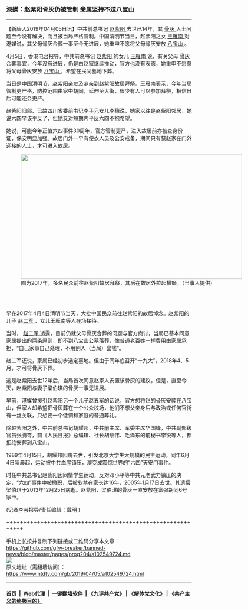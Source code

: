 ### 港媒：赵紫阳骨灰仍被管制 亲属坚持不送八宝山
------------------------

<div class="post_content" itemprop="articleBody">
 <p>
  【新唐人2019年04月05日讯】中共前总书记
  <a href="https://www.ntdtv.com/gb/赵紫阳.htm">
   赵紫阳
  </a>
  去世已14年，其
  <a href="https://www.ntdtv.com/gb/骨灰.htm">
   骨灰
  </a>
  入土问题至今没有解决，而且被当局严格管制。中国清明节当日，赵紫阳之女
  <a href="https://www.ntdtv.com/gb/王雁南.htm">
   王雁南
  </a>
  对港媒说，其父母骨灰合葬一事至今无进展，她重申不愿将父母骨灰安放
  <a href="https://www.ntdtv.com/gb/八宝山.htm">
   八宝山
  </a>
  。
 </p>
 <p>
  4月5日，香港电台报导，中共前总书记
  <a href="https://www.ntdtv.com/gb/赵紫阳.htm">
   赵紫阳
  </a>
  的女儿
  <a href="https://www.ntdtv.com/gb/王雁南.htm">
   王雁南
  </a>
  说，有关父母
  <a href="https://www.ntdtv.com/gb/骨灰.htm">
   骨灰
  </a>
  合葬事宜，今年没有进展，仍是由赵家继续推动，官方也没有表态，她重申不愿意将父母骨灰安放
  <a href="https://www.ntdtv.com/gb/八宝山.htm">
   八宝山
  </a>
  ，希望在民间墓地下葬。
 </p>
 <p>
  当日是中国清明节，赵紫阳亲友及乡亲到赵紫阳故居拜祭。王雁南表示，今年当局管制更严格，防控范围由家中胡同，延伸至大街，很少有人可以参加拜祭，相信日后可能还会更严。
 </p>
 <p>
  赵紫阳旧部、已故四川省委前书记李子元女儿李穗说，她家以往是赵紫阳邻居，她说六四早该平反了，但她又对短期内平反六四不抱希望。
 </p>
 <p>
  她说，可能今年正值六四事件30周年，官方管制更严，进入故居前亦被查身份证，保安明显加强。故居门外一早有便衣人员及公安戒备，期间只有获赵家在门外迎接的人士，才可进入故居。
 </p>
 <figure class="wp-caption alignnone" id="attachment_102549725" style="width: 600px">
  <a href="https://www.ntdtv.com/assets/uploads/2019/04/zhaojiyang3-1-1.jpg">
   <img alt="" class="size-medium wp-image-102549725" height="338" src="https://www.ntdtv.com/assets/uploads/2019/04/zhaojiyang3-1-1-600x338.jpg" width="600"/>
  </a>
  <br/><figcaption class="wp-caption-text">
   图为2017年，多名民众前往赵紫阳故居拜祭，其后在故居外拉起横额。（当事人提供）
  </figcaption><br/>
 </figure><br/>
 <p>
  早在2017年4月4日清明节当天，大批中国民众前往赵紫阳的故居悼念。赵紫阳的儿子
  <a href="https://www.ntdtv.com/gb/赵二军.htm">
   赵二军
  </a>
  、女儿王雁南等人在场接待。
 </p>
 <p>
  当时，
  <a href="https://www.ntdtv.com/gb/赵二军.htm">
   赵二军
  </a>
  透露，目前仍就父母骨灰合葬的问题与官方商讨，当局已基本同意家属提出的两条原则，即不到八宝山公墓落葬，像普通老百姓一样费用由家属承担，“自己家事自己处理，不用别人（当局）出钱”。
 </p>
 <p>
  赵二军还说，家属已经初步选定墓地。但由于同年底召开“十九大”，2018年4、5月，才可将骨灰下葬。
 </p>
 <p>
  这是赵紫阳去世12年后，当局首次同意赵家人安置该骨灰的建议。但是，直至今天，赵紫阳与妻子梁伯琪的骨灰一事无进展。
 </p>
 <p>
  早前，港媒曾援引赵紫阳另一个儿子赵五军的话说，官方想将赵的骨灰安葬在八宝山，但家人却希望把骨灰葬在一个公众坟场，他们不想父亲身后与政治或任何官衔有一丝关联，只想要一个低调和家庭的普通葬礼。
 </p>
 <p>
  除赵紫阳之外，中共前总书记胡耀邦，中共前主席、军委主席华国锋，中共副部级官员张腾霄，前《人民日报》总编辑、社长胡绩伟、毛泽东的前秘书李锐等人，都拒绝安葬到八宝山。
 </p>
 <p>
  1989年4月15日，胡耀邦因病去世，引发北京大学生大规模的民主运动。同年6月4日凌晨起，运动被中共血腥镇压，演变成震惊世界的“六四”天安门事件。
 </p>
 <p>
  时任中共总书记赵紫阳因同情学生运动，反对邓小平等中共元老武力镇压的决定，“六四”事件中被撤职，后被软禁在家长达16年，2005年1月17日去世。其遗孀梁伯琪于2013年12月25日病逝。赵紫阳、梁伯琪的骨灰一直安放在富强胡同6号家中。
 </p>
 <p>
  (记者李芸报导/责任编辑：戴明 )
 </p>
 <div class="single_ad">
 </div>
</div>

+++++++++++++++++++++++++++++++++++++++++++++++++++++++++++<br/><br/>
手机上长按并复制下列链接或二维码分享本文章：<br/>
https://github.com/gfw-breaker/banned-news/blob/master/pages/prog204/a102549724.md <br/>
<a href='https://github.com/gfw-breaker/banned-news/blob/master/pages/prog204/a102549724.md'><img src='https://github.com/gfw-breaker/banned-news/blob/master/pages/prog204/a102549724.md.png'/></a> <br/>
原文地址（需翻墙访问）：https://www.ntdtv.com/gb/2019/04/05/a102549724.html


------------------------
#### [首页](https://github.com/gfw-breaker/banned-news/blob/master/README.md) &nbsp;|&nbsp; [Web代理](https://github.com/labour-camp/helloworld) &nbsp;|&nbsp; [一键翻墙软件](https://github.com/gfw-breaker/nogfw/blob/master/README.md) &nbsp;| [《九评共产党》](https://github.com/gfw-breaker/9ping.md/blob/master/README.md#九评之一评共产党是什么) | [《解体党文化》](https://github.com/gfw-breaker/jtdwh.md/blob/master/README.md) | [《共产主义的终极目的》](https://github.com/gfw-breaker/gczydzjmd.md/blob/master/README.md)

